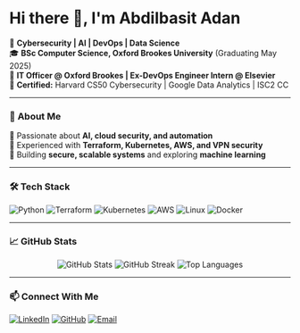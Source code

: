 # Hi there 👋, I'm Abdilbasit Adan  
🚀 **Cybersecurity | AI | DevOps | Data Science**  
🎓 **BSc Computer Science, Oxford Brookes University** (Graduating May 2025)  
💼 **IT Officer @ Oxford Brookes | Ex-DevOps Engineer Intern @ Elsevier**  
📜 **Certified:** Harvard CS50 Cybersecurity | Google Data Analytics | ISC2 CC  

---

### 📌 **About Me**
🔹 Passionate about **AI, cloud security, and automation**  
🔹 Experienced with **Terraform, Kubernetes, AWS, and VPN security**  
🔹 Building **secure, scalable systems** and exploring **machine learning**  

---

### 🛠 **Tech Stack**
![Python](https://img.shields.io/badge/-Python-3776AB?style=flat&logo=python&logoColor=white)
![Terraform](https://img.shields.io/badge/-Terraform-623CE4?style=flat&logo=terraform&logoColor=white)
![Kubernetes](https://img.shields.io/badge/-Kubernetes-326CE5?style=flat&logo=kubernetes&logoColor=white)
![AWS](https://img.shields.io/badge/-AWS-232F3E?style=flat&logo=amazon-aws&logoColor=white)
![Linux](https://img.shields.io/badge/-Linux-FCC624?style=flat&logo=linux&logoColor=black)
![Docker](https://img.shields.io/badge/-Docker-2496ED?style=flat&logo=docker&logoColor=white)

---

### 📈 **GitHub Stats**
<p align="center">
  <img src="https://github-readme-stats.vercel.app/api?username=AbdilbasitAdan&show_icons=true&theme=radical" alt="GitHub Stats"/>
  <img src="https://github-readme-streak-stats.herokuapp.com/?user=AbdilbasitAdan&theme=radical" alt="GitHub Streak"/>
  <img src="https://github-readme-stats.vercel.app/api/top-langs/?username=AbdilbasitAdan&layout=compact&theme=radical" alt="Top Languages"/>
</p>

---

### 📫 **Connect With Me**
[![LinkedIn](https://img.shields.io/badge/-LinkedIn-0077B5?style=flat&logo=linkedin&logoColor=white)](https://linkedin.com/in/abdilbasit)
[![GitHub](https://img.shields.io/badge/-GitHub-181717?style=flat&logo=github&logoColor=white)](https://github.com/Abdilbasit)
[![Email](https://img.shields.io/badge/-Email-D14836?style=flat&logo=gmail&logoColor=white)](mailto:aabdilbasit@gmail.com)
